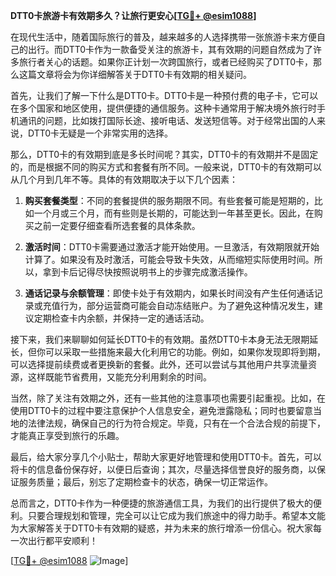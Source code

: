 **DTT0卡旅游卡有效期多久？让旅行更安心[[TG💪+ @esim1088](https://t.me/s/esim1088)]**

在现代生活中，随着国际旅行的普及，越来越多的人选择携带一张旅游卡来方便自己的出行。而DTT0卡作为一款备受关注的旅游卡，其有效期的问题自然成为了许多旅行者关心的话题。如果你正计划一次跨国旅行，或者已经购买了DTT0卡，那么这篇文章将会为你详细解答关于DTT0卡有效期的相关疑问。

首先，让我们了解一下什么是DTT0卡。DTT0卡是一种预付费的电子卡，它可以在多个国家和地区使用，提供便捷的通信服务。这种卡通常用于解决境外旅行时手机通讯的问题，比如拨打国际长途、接听电话、发送短信等。对于经常出国的人来说，DTT0卡无疑是一个非常实用的选择。

那么，DTT0卡的有效期到底是多长时间呢？其实，DTT0卡的有效期并不是固定的，而是根据不同的购买方式和套餐有所不同。一般来说，DTT0卡的有效期可以从几个月到几年不等。具体的有效期取决于以下几个因素：

1. **购买套餐类型**：不同的套餐提供的服务期限不同。有些套餐可能是短期的，比如一个月或三个月，而有些则是长期的，可能达到一年甚至更长。因此，在购买之前一定要仔细查看所选套餐的具体条款。

2. **激活时间**：DTT0卡需要通过激活才能开始使用。一旦激活，有效期限就开始计算了。如果没有及时激活，可能会导致卡失效，从而缩短实际使用时间。所以，拿到卡后记得尽快按照说明书上的步骤完成激活操作。

3. **通话记录与余额管理**：即使卡处于有效期内，如果长时间没有产生任何通话记录或充值行为，部分运营商可能会自动冻结账户。为了避免这种情况发生，建议定期检查卡内余额，并保持一定的通话活动。

接下来，我们来聊聊如何延长DTT0卡的有效期。虽然DTT0卡本身无法无限期延长，但你可以采取一些措施来最大化利用它的功能。例如，如果你发现即将到期，可以选择提前续费或者更换新的套餐。此外，还可以尝试与其他用户共享流量资源，这样既能节省费用，又能充分利用剩余的时间。

当然，除了关注有效期之外，还有一些其他的注意事项也需要引起重视。比如，在使用DTT0卡的过程中要注意保护个人信息安全，避免泄露隐私；同时也要留意当地的法律法规，确保自己的行为符合规定。毕竟，只有在一个合法合规的前提下，才能真正享受到旅行的乐趣。

最后，给大家分享几个小贴士，帮助大家更好地管理和使用DTT0卡。首先，可以将卡的信息备份保存好，以便日后查询；其次，尽量选择信誉良好的服务商，以保证服务质量；最后，别忘了定期检查卡的状态，确保一切正常运作。

总而言之，DTT0卡作为一种便捷的旅游通信工具，为我们的出行提供了极大的便利。只要合理规划和管理，完全可以让它成为我们旅途中的得力助手。希望本文能为大家解答关于DTT0卡有效期的疑惑，并为未来的旅行增添一份信心。祝大家每一次出行都平安顺利！

[[TG💪+ @esim1088](https://t.me/s/esim1088) ![Image](https://i.postimg.cc/4NQfJmqS/Snipaste-2025-05-13-00-14-12.png)]